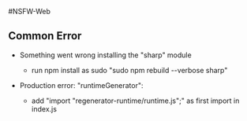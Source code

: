 #NSFW-Web

## Common Error
- Something went wrong installing the "sharp" module
    - run npm install as sudo "sudo npm rebuild --verbose sharp" 
    
- Production error: "runtimeGenerator":
    - add "import "regenerator-runtime/runtime.js";" as first import in index.js